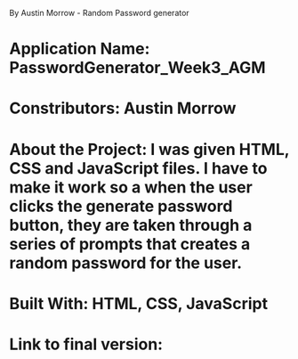 By Austin Morrow - Random Password generator
# Application Name: PasswordGenerator_Week3_AGM
# Constributors: Austin Morrow
# About the Project: I was given HTML, CSS and JavaScript files. I have to make it work so a when the user clicks the generate password button, they are taken through a series of prompts that creates a random password for the user.
# Built With: HTML, CSS, JavaScript
# Link to final version:
